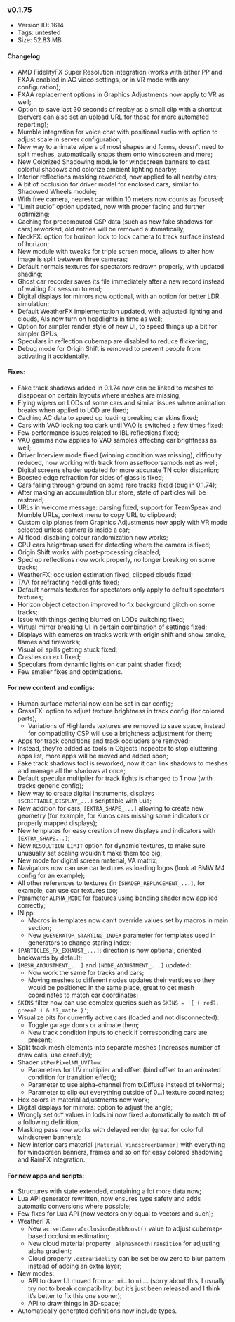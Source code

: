 ### v0.1.75

*   Version ID: 1614
*   Tags: untested
*   Size: 52.83 MB

#### Changelog:

*   AMD FidelityFX Super Resolution integration (works with either PP and FXAA enabled in AC video settings, or in VR mode with any configuration);
*   FXAA replacement options in Graphics Adjustments now apply to VR as well;
*   Option to save last 30 seconds of replay as a small clip with a shortcut (servers can also set an upload URL for those for more automated reporting);
*   Mumble integration for voice chat with positional audio with option to adjust scale in server configuration;
*   New way to animate wipers of most shapes and forms, doesn’t need to split meshes, automatically snaps them onto windscreen and more;
*   New Colorized Shadowing module for windscreen banners to cast colorful shadows and colorize ambient lighting nearby;
*   Interior reflections masking reworked, now applied to all nearby cars;
*   A bit of occlusion for driver model for enclosed cars, similar to Shadowed Wheels module;
*   With free camera, nearest car within 10 meters now counts as focused;
*   “Limit audio” option updated, now with proper fading and further optimizing;
*   Caching for precomputed CSP data (such as new fake shadows for cars) reworked, old entries will be removed automatically;
*   NeckFX: option for horizon lock to lock camera to track surface instead of horizon;
*   New module with tweaks for triple screen mode, allows to alter how image is split between three cameras;
*   Default normals textures for spectators redrawn properly, with updated shading;
*   Ghost car recorder saves its file immediately after a new record instead of waiting for session to end;
*   Digital displays for mirrors now optional, with an option for better LDR simulation;
*   Default WeatherFX implementation updated, with adjusted lighting and clouds, AIs now turn on headlights in time as well;
*   Option for simpler render style of new UI, to speed things up a bit for simpler GPUs;
*   Speculars in reflection cubemap are disabled to reduce flickering;
*   Debug mode for Origin Shift is removed to prevent people from activating it accidentally.

#### Fixes:

*   Fake track shadows added in 0.1.74 now can be linked to meshes to disappear on certain layouts where meshes are missing;
*   Flying wipers on LODs of some cars and similar issues where animation breaks when applied to LOD are fixed;
*   Caching AC data to speed up loading breaking car skins fixed;
*   Cars with VAO looking too dark until VAO is switched a few times fixed;
*   Few performance issues related to IBL reflections fixed;
*   VAO gamma now applies to VAO samples affecting car brightness as well;
*   Driver Interview mode fixed (winning condition was missing), difficulty reduced, now working with track from assettocorsamods.net as well;
*   Digital screens shader updated for more accurate TN color distortion;
*   Boosted edge refraction for sides of glass is fixed;
*   Cars falling through ground on some rare tracks fixed (bug in 0.1.74);
*   After making an accumulation blur store, state of particles will be restored;
*   URLs in welcome message: parsing fixed, support for TeamSpeak and Mumble URLs, context menu to copy URL to clipboard;
*   Custom clip planes from Graphics Adjustments now apply with VR mode selected unless camera is inside a car;
*   AI flood: disabling colour randomization now works;
*   CPU cars heightmap used for detecting where the camera is fixed;
*   Origin Shift works with post-processing disabled;
*   Sped up reflections now work properly, no longer breaking on some tracks;
*   WeatherFX: occlusion estimation fixed, clipped clouds fixed;
*   TAA for refracting headlights fixed;
*   Default normals textures for spectators only apply to default spectators textures;
*   Horizon object detection improved to fix background glitch on some tracks;
*   Issue with things getting blurred on LODs switching fixed;
*   Virtual mirror breaking UI in certain combination of settings fixed;
*   Displays with cameras on tracks work with origin shift and show smoke, flames and fireworks;
*   Visual oil spills getting stuck fixed;
*   Crashes on exit fixed;
*   Speculars from dynamic lights on car paint shader fixed;
*   Few smaller fixes and optimizations.

#### For new content and configs:

*   Human surface material now can be set in car config;
*   GrassFX: option to adjust texture brightness in track config (for colored parts);
    *   Variations of Highlands textures are removed to save space, instead for compatibility CSP will use a brightness adjustment for them;
*   Apps for track conditions and track occluders are removed;
*   Instead, they’re added as tools in Objects Inspector to stop cluttering apps list, more apps will be moved and added soon;
*   Fake track shadows tool is reworked, now it can link shadows to meshes and manage all the shadows at once;
*   Default specular multiplier for track lights is changed to 1 now (with tracks generic config);
*   New way to create digital instruments, displays `[SCRIPTABLE_DISPLAY_...]` scriptable with Lua;
*   New addition for cars, `[EXTRA_SHAPE_...]` allowing to create new geometry (for example, for Kunos cars missing some indicators or properly mapped displays);
*   New templates for easy creation of new displays and indicators with `[EXTRA_SHAPE...]`;
*   New `RESOLUTION_LIMIT` option for dynamic textures, to make sure unusually set scaling wouldn’t make them too big;
*   New mode for digital screen material, VA matrix;
*   Navigators now can use car textures as loading logos (look at BMW M4 config for an example);
*   All other references to textures (in `[SHADER_REPLACEMENT_...]`, for example, can use car textures too;
*   Parameter `ALPHA_MODE` for features using bending shader now applied correctly;
*   INIpp:
    *   Macros in templates now can’t override values set by macros in main section;
    *   New `@GENERATOR_STARTING_INDEX` parameter for templates used in generators to change staring index;
*   `[PARTICLES_FX_EXHAUST_...]`: direction is now optional, oriented backwards by default;
*   `[MESH_ADJUSTMENT_...]` and `[NODE_ADJUSTMENT_...]` updated:
    *   Now work the same for tracks and cars;
    *   Moving meshes to different nodes updates their vertices so they would be positioned in the same place, great to get mesh coordinates to match car coordinates;
*   `SKINS` filter now can use complex queries such as `SKINS = '{ ( red?, green? ) & !?_matte }'`;
*   Visualize pits for currently active cars (loaded and not disconnected):
    *   Toggle garage doors or animate them;
    *   New track condition inputs to check if corresponding cars are present;
*   Split track mesh elements into separate meshes (increases number of draw calls, use carefully);
*   Shader `stPerPixelNM_UVflow`:
    *   Parameters for UV multiplier and offset (bind offset to an animated condition for transition effect);
    *   Parameter to use alpha-channel from txDiffuse instead of txNormal;
    *   Parameter to clip out everything outside of 0…1 texture coordinates;
*   Hex colors in material adjustments now work;
*   Digital displays for mirrors: option to adjust the angle;
*   Wrongly set `OUT` values in lods.ini now fixed automatically to match `IN` of a following definition;
*   Masking pass now works with delayed render (great for colorful windscreen banners);
*   New interior cars material `[Material_WindscreenBanner]` with everything for windscreen banners, frames and so on for easy colored shadowing and RainFX integration.

#### For new apps and scripts:

*   Structures with state extended, containing a lot more data now;
*   Lua API generator rewritten, now ensures type safety and adds automatic conversions where possible;
*   Few fixes for Lua API (now vectors only equal to vectors and such);
*   WeatherFX:
    *   New `ac.setCameraOcclusionDepthBoost()` value to adjust cubemap-based occlusion estimation;
    *   New cloud material property `.alphaSmoothTransition` for adjusting alpha gradient;
    *   Cloud properly `.extraFidelity` can be set below zero to blur pattern instead of adding an extra layer;
*   New modes:
    *   API to draw UI moved from `ac.ui…` to `ui.…` (sorry about this, I usually try not to break compatibility, but it’s just been released and I think it’s better to fix this one sooner);
    *   API to draw things in 3D-space;
*   Automatically generated definitions now include types.
